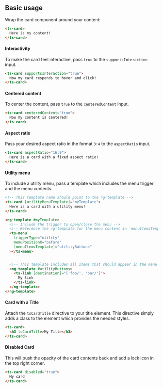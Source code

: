 ## Basic usage

Wrap the card component around your content:

```html
<ts-card>
  Here is my content!
</ts-card>
```

#### Interactivity

To make the card feel interactive, pass `true` to the `supportsInteraction` input.

```html
<ts-card supportsInteraction="true">
  Now my card responds to hover and click!
</ts-card>
```

#### Centered content

To center the content, pass `true` to the `centeredContent` input.

```html
<ts-card centeredContent="true">
  Now my content is centered!
</ts-card>
```

#### Aspect ratio

Pass your desired aspect ratio in the format `3:4` to the `aspectRatio` input.

```html
<ts-card aspectRatio="16:9">
  Here is a card with a fixed aspect ratio!
</ts-card>
```

#### Utility menu

To include a utility menu, pass a template which includes the menu trigger and the menu contents.

```html
<!-- This template name should point to the ng-template -->
<ts-card [utilityMenuTemplate]="myTemplate">
  Here is a card with a utility menu!
</ts-card>

<ng-template #myTemplate>
  <!-- Include the trigger to open/close the menu -->
  <!-- Reference the ng-template for the menu content in `menuItemsTemplate` -->
  <ts-menu
    triggerType="utility"
    menuPositionX="before"
    [menuItemsTemplate]="utilityButtons"
  ></ts-menu>


  <!-- This template includes all items that should appear in the menu -->
  <ng-template #utilityButtons>
    <ts-link [destination]="['foo/', 'bar/']">
      My link
    </ts-link>
  </ng-template>
</ng-template>
```

#### Card with a Title

Attach the `tsCardTitle` directive to your title element. This directive simply adds a class to the
element which provides the needed styles.

```html
<ts-card>
  <h3 tsCardTitle>My Title</h3>
</ts-card>
```

#### Disabled Card

This will push the opacity of the card contents back and add a lock icon in the top right corner.

```html
<ts-card disabled="true">
  My card
</ts-card>
```

